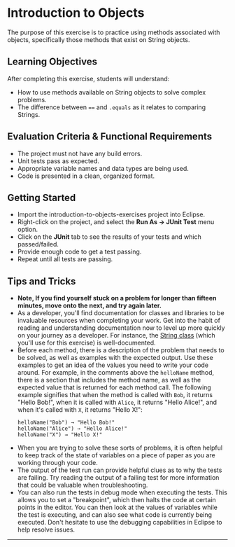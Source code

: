 # Introduction to Objects

The purpose of this exercise is to practice using methods associated with objects, specifically those methods that exist on String objects.

## Learning Objectives

After completing this exercise, students will understand:

* How to use methods available on String objects to solve complex problems.
* The difference between `==` and `.equals` as it relates to comparing Strings.

## Evaluation Criteria & Functional Requirements

* The project must not have any build errors.
* Unit tests pass as expected.
* Appropriate variable names and data types are being used.
* Code is presented in a clean, organized format.

## Getting Started

* Import the introduction-to-objects-exercises project into Eclipse.
* Right-click on the project, and select the **Run As -> JUnit Test** menu option.
* Click on the **JUnit** tab to see the results of your tests and which passed/failed.
* Provide enough code to get a test passing.
* Repeat until all tests are passing.

## Tips and Tricks

* **Note, If you find yourself stuck on a problem for longer than fifteen minutes, move onto the next, and try again later.**
* As a developer, you'll find documentation for classes and libraries to be invaluable resources when completing your work. Get into the habit of reading and understanding documentation now to level up more quickly on your journey as a developer. For instance, the [String class][java-string-api-docs] (which you'll use for this exercise) is well-documented.
* Before each method, there is a description of the problem that needs to be solved, as well as examples with the expected output. Use these examples to get an idea of the values you need to write your code around. For example, in the comments above the `helloName` method, there is a section that includes the method name, as well as the expected value that is returned for each method call. The following example signifies that when the method is called with `Bob`, it returns "Hello Bob!", when it is called with `Alice`, it returns "Hello Alice!", and when it's called with `X`, it returns "Hello X!":
    ```
    helloName("Bob") → "Hello Bob!"
    helloName("Alice") → "Hello Alice!"
    helloName("X") → "Hello X!"
    ```
* When you are trying to solve these sorts of problems, it is often helpful to keep track of the state of variables on a piece of paper as you are working through your code.
* The output of the test run can provide helpful clues as to why the tests are failing. Try reading the output of a failing test for more information that could be valuable when troubleshooting.
* You can also run the tests in debug mode when executing the tests. This allows you to set a "breakpoint", which then halts the code at certain points in the editor. You can then look at the values of variables while the test is executing, and can also see what code is currently being executed. Don't hesitate to use the debugging capabilities in Eclipse to help resolve issues.

---

[java-string-api-docs]: https://docs.oracle.com/javase/8/docs/api/java/lang/String.html